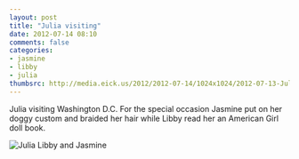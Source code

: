 ```yaml
---
layout: post
title: "Julia visiting"
date: 2012-07-14 08:10
comments: false
categories: 
- jasmine
- libby
- julia
thumbsrc: http://media.eick.us/2012/2012-07-14/1024x1024/2012-07-13-Julia-Studio-.jpg
---
```

Julia visiting Washington D.C.  For the special occasion Jasmine put on her doggy custom and braided her hair while Libby read her an American Girl doll book.

![Julia Libby and Jasmine](http://media.eick.us/media/photographs/2012/2012-07-14/2012-07-13-Julia-Studio-.jpg)